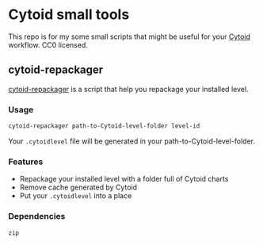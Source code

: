# Cytoid small tools

This repo is for my some small scripts that might be useful for your [Cytoid](https://cytoid.io) workflow. CC0 licensed.

## cytoid-repackager
[cytoid-repackager](https://github.com/Thanh9356/Cytoid-small-tools/blob/main/cytoid-repackager) is a script that help you repackage your installed level.

### Usage

``` bash
cytoid-repackager path-to-Cytoid-level-folder level-id
```
Your `.cytoidlevel` file will be generated in your path-to-Cytoid-level-folder.

### Features

- Repackage your installed level with a folder full of Cytoid charts
- Remove cache generated by Cytoid
- Put your `.cytoidlevel` into a place

### Dependencies
`zip`

